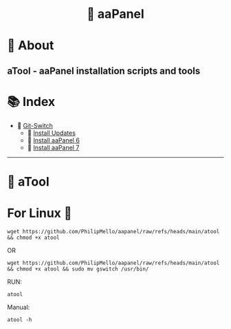 # <p align="center">🔧 aaPanel</p>

# 📝 About
## aTool - aaPanel installation scripts and tools
# 📚 Index
- 🔖 [Git-Switch](#-atool)<br>
    - 🔖 [Install Updates](#-install-updates)<br>
    - 🔖 [Install aaPanel 6](#-intall-aapanel-6)<br>
    - 🔖 [Install aaPanel 7](#-intall-aapanel-7)<br>
   
---
# 🔧 aTool
# For Linux 🐧
```
wget https://github.com/PhilipMello/aapanel/raw/refs/heads/main/atool && chmod +x atool
```

OR

```
wget https://github.com/PhilipMello/aapanel/raw/refs/heads/main/atool && chmod +x atool && sudo mv gswitch /usr/bin/
```

RUN:
```
atool
```

Manual:
```
atool -h
```